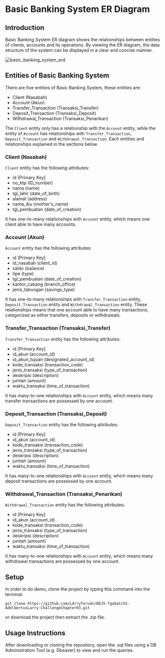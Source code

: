 # Basic Banking System ER Diagram
## Introduction
Basic Banking System ER diagram shows the relationships between entities of clients, accounts and its operations. By viewing the ER diagram, the data structure of the system can be displayed in a clear and concise manner.

![basic_banking_system_erd](https://github.com/user-attachments/assets/ea200384-57da-4c11-a69a-626dbc9db1b1)

## Entities of Basic Banking System
There are five entities of Basic Banking System, these entities are:
- Client (Nasabah)
- Account (Akun)
- Transfer_Transaction (Transaksi_Transfer)
- Deposit_Transaction (Transaksi_Deposit)
- Withdrawal_Transaction (Transaksi_Penarikan)

The `Client` entity only has a relationship with the `Account` entity, while the entity of `Account` has relationships with `Transfer_Transaction`, `Deposit_Transaction` and `Withdrawal_Transaction`. Each entities and relationships explained in the sections below.

### Client (Nasabah)
`Client` entity has the following attributes:
- id [Primary Key]
- no_ktp (ID_number)
- nama (name)
- tgl_lahir (date_of_birth)
- alamat (address)
- nama_ibu (mother's_name)
- tgl_pembuatan (date_of_creation)

It has one-to-many relationships with `Account` entity, which means one client able to have many accounts.

### Account (Akun)
`Account` entity has the following attributes:
- id [Primary Key]
- id_nasabah (client_id)
- saldo (balance)
- tipe (type)
- tgl_pembuatan (date_of_creation)
- kantor_cabang (branch_office)
- jenis_tabungan (savings_type)

It has one-to-many relationships with `Transfer_Transaction` entity, `Deposit_Transaction` entity and `Withdrawal_Transaction` entity. These relationships means that one account able to have many transactions, categorized as either transfers, deposits or withdrawals.

### Transfer_Transaction (Transaksi_Transfer)
`Transfer_Transaction` entity has the following attributes:
- id [Primary Key]
- id_akun (account_id)
- id_akun_tujuan (designated_account_id)
- kode_transaksi (transaction_code)
- jenis_transaksi (type_of_transaction)
- deskripsi (description)
- jumlah (amount)
- waktu_transaksi (time_of_transaction)

It has many-to-one relationships with `Account` entity, which means many transfer transactions are possessed by one account.

### Deposit_Transaction (Transaksi_Deposit)
`Deposit_Transaction` entity has the following attributes:
- id [Primary Key]
- id_akun (account_id)
- kode_transaksi (transaction_code)
- jenis_transaksi (type_of_transaction)
- deskripsi (description)
- jumlah (amount)
- waktu_transaksi (time_of_transaction)

It has many-to-one relationships with `Account` entity, which means many deposit transactions are possessed by one account.

### Withdrawal_Transaction (Transaksi_Penarikan)
`Withdrawal_Transaction` entity has the following attributes:
- id [Primary Key]
- id_akun (account_id)
- kode_transaksi (transaction_code)
- jenis_transaksi (type_of_transaction)
- deskripsi (description)
- jumlah (amount)
- waktu_transaksi (time_of_transaction)

It has many-to-one relationships with `Account` entity, which means many withdrawal transactions are possessed by one account.

## Setup
In order to do demo, clone the project by typing this command into the terminal: 
```
git clone https://github.com/L4rryToru4n/BEJS-fgabatch2-AdelbertusLarry-ChallengeChapter03.git
```
or download the project then extract the .zip file.

## Usage Instructions
After downloading or cloning the repository, open the .sql files using a DB Administration Tool (e.g. Dbeaver) to view and run the queries.
